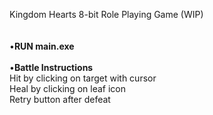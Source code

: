 Kingdom Hearts 8-bit Role Playing Game (WIP) <br />
 <br />
 <br />
•**RUN main.exe** 
<br />
<br />
•**Battle Instructions** <br />
Hit by clicking on target with cursor <br />
Heal by clicking on leaf icon <br />
Retry button after defeat <br />

